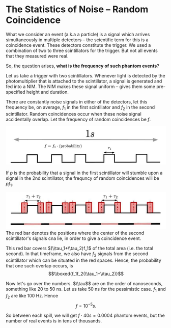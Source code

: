 # The Statistics of Noise – Random Coincidence

What we consider an event (a.k.a a particle) is a signal which arrives simultaneously in multiple detectors – the scientific term for this is a coincidence event. These detectors constitute the trigger. We used a combination of two to three scintillators for the trigger. But not all events that they measured were real. 

So, the question arises, **what is the frequency of such phantom events**?

Let us take a trigger with two scintillators. Whenever light is detected by the photomultiplier that is attached to the scintillator, a signal is generated and fed into a NIM. The NIM makes these signal uniform – gives them some pre-specified height and duration. 

There are constantly noise  signals in either of the detectors, let this frequency be, on average, $f_1$ in the first scintillator and $f_2$ in the second scintillator. Random coincidences occur when these noise signal accidentally overlap. Let the frequency of random coincidences be $f$.

<img src="../articles/images/rando0.jpg" width="600px" height="auto">

If $p$ is the probability that a signal in the first scintillator will stumble upon a signal in the 2nd scintillator, the frequncy of random coincidences will be $pf_1$.

<img src="../articles/images/rando1.jpg" width="600px" height="auto">
The red bar denotes the positions where the center of the second scintillator's signals cna lie, in order to give a coincidence event.

This red bar covers $(\\tau_1+\\tau_2)f_1$ of the total area (i.e. the total second). In that timeframe, we also have $f_2$ signals from the second scintillator which can be situated in the red spaces. Hence, the probability that one such overlap occurs, is
$$\\boxed{f_1f_2(\\tau_1+\\tau_2)}$$

Now let's go over the numbers. $\\tau$$ are on the order of nanoseconds, something like 20 to 50 ns. Let us take 50 ns for the pessimistic case. $f_1$ and $f_2$ are like 100 Hz. Hence
$$ f = 10^{-5} s.$$

So between each spill, we will get $f\cdot 40s=0.0004$ phantom events, but the number of real events is in tens of thousands.
